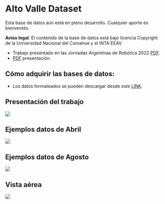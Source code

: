 # Alto Valle Dataset
Esta base de datos aún está en pleno desarrollo. Cualquier aporte es bienvenido.

**Aviso legal**: El contenido de la base de datos está bajo licencia Copyright de la Universidad Nacional del Comahue y el INTA EEAV.
 - Trabajo presentado en las Jornadas Argentinas de Robótica 2022 [PDF](https://github.com/Seba-san/AltoValleDataset/blob/main/AVD_v0.pdf).
 - [PDF](https://github.com/Seba-san/AltoValleDataset/blob/main/presentacion.pdf) presentación.

## Cómo adquirir las bases de datos:
 - Los datos formateados se pueden descargar desde este [LINK](http://190.124.230.117/AVD/).

## Presentación del trabajo
[![](https://img.youtube.com/vi/qrSIFyLzFrQ/maxresdefault.jpg)](https://youtu.be/qrSIFyLzFrQ)

## Ejemplos datos de Abril

![](https://github.com/Seba-san/AltoValleDataset/blob/main/gifs/abril.gif)

## Ejemplos datos de Agosto

![](https://github.com/Seba-san/AltoValleDataset/blob/main/gifs/agosto.gif)

## Vista aérea

![](https://github.com/Seba-san/AltoValleDataset/blob/main/gifs/aereo.gif)
